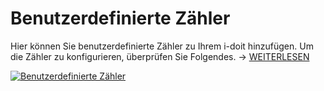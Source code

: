 # Benutzerdefinierte Zähler

Hier können Sie benutzerdefinierte Zähler zu Ihrem i-doit hinzufügen. Um die Zähler zu konfigurieren, überprüfen Sie Folgendes. → [WEITERLESEN](../../../grundlagen/benutzerdefinierte-zaehler.md)

[![Benutzerdefinierte Zähler](../../../assets/images/de/administration/verwaltung/vordefinierte-inhalte/benutzerdefinierte-zaehler/1-bz.png)](../../../assets/images/de/administration/verwaltung/vordefinierte-inhalte/benutzerdefinierte-zaehler/1-bz.png)
